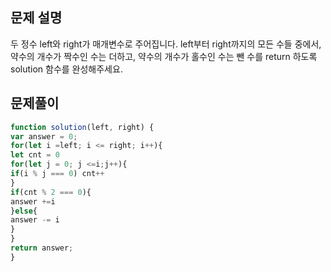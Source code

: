 ## 문제 설명

두 정수 left와 right가 매개변수로 주어집니다. left부터 right까지의 모든 수들 중에서, 약수의 개수가 짝수인 수는 더하고, 약수의 개수가 홀수인 수는 뺀 수를 return 하도록 solution 함수를 완성해주세요.
## 문제풀이
```js
function solution(left, right) {
var answer = 0;
for(let i =left; i <= right; i++){
let cnt = 0
for(let j = 0; j <=i;j++){
if(i % j === 0) cnt++
}
if(cnt % 2 === 0){
answer +=i
}else{
answer -= i
}
}
return answer;
}
```